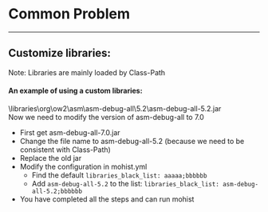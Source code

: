 # Common Problem

---
## Customize libraries:
Note: Libraries are mainly loaded by Class-Path  


#### An example of using a custom libraries:
\libraries\org\ow2\asm\asm-debug-all\5.2\asm-debug-all-5.2.jar  
Now we need to modify the version of asm-debug-all to 7.0

* First get asm-debug-all-7.0.jar  
* Change the file name to asm-debug-all-5.2 (because we need to be consistent with Class-Path)  
* Replace the old jar
* Modify the configuration in mohist.yml
    * Find the default `libraries_black_list: aaaaa;bbbbbb`
    * Add `asm-debug-all-5.2` to the list: `libraries_black_list: asm-debug-all-5.2;bbbbbb`
* You have completed all the steps and can run mohist
